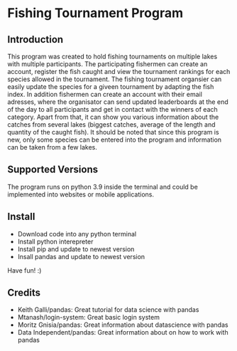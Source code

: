 # Fishing Tournament Program


## Introduction
This program was created to hold fishing tournaments on multiple lakes with multiple participants. The participating fishermen can create an account, register the fish caught and view the tournament rankings for each species allowed in the tournament.
The fishing tournament organsier can easily update the species for a giveen tournament by adapting the fish index.
In addition fishermen can create an account with their email adresses, where the organisator can send updated leaderboards at the end of the day to all participants and get in contact with the winners of each category. Apart from that, it can show you various information about the catches from several lakes (biggest catches, average of the length and quantity of the caught fish). It should be noted that since this program is new, only some species can be entered into the program and information can be taken from a few lakes. 


## Supported Versions
The program runs on python 3.9 inside the terminal and could be implemented into websites or mobile applications.


## Install
- Download code into any python terminal
- Install python interepreter
- Install pip and update to newest version
- Insall pandas and update to newest version

Have fun! :)


## Credits
- Keith Galli/pandas: Great tutorial for data science with pandas
- Mtanash/login-system: Great basic login system
- Moritz Gnisia/pandas: Great information about datascience with pandas
- Data Independent/pandas: Great information about on how to work with pandas
